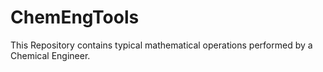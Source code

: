 # ChemEngTools
This Repository contains typical mathematical operations performed by a Chemical Engineer.
